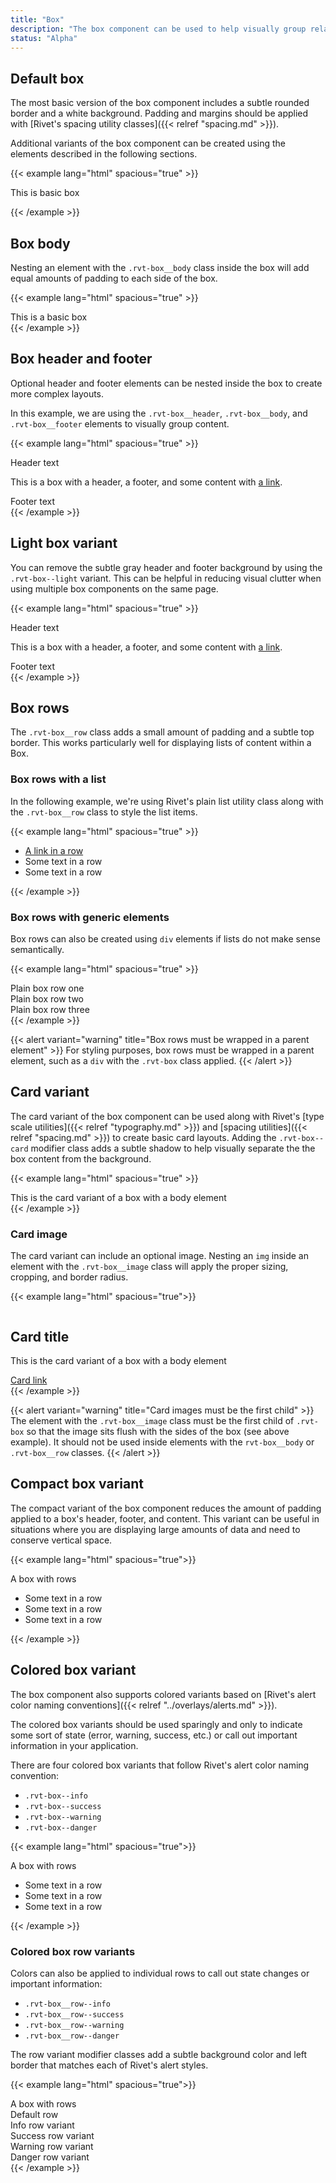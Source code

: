 ```yaml
---
title: "Box"
description: "The box component can be used to help visually group related content"
status: "Alpha"
---
```

## Default box
The most basic version of the box component includes a subtle rounded border and a white background. Padding and margins should be applied with [Rivet's spacing utility classes]({{< relref "spacing.md" >}}). 

Additional variants of the box component can be created using the elements described in the following sections.

{{< example lang="html" spacious="true" >}}<div class="rvt-box">
  This is basic box
</div>
{{< /example >}}

## Box body
Nesting an element with the `.rvt-box__body` class inside the box will add equal amounts of padding to each side of the box.

{{< example lang="html" spacious="true" >}}<div class="rvt-box">
  <div class="rvt-box__body">
    This is a basic box
  </div>
</div>
{{< /example >}}

## Box header and footer
Optional header and footer elements can be nested inside the box to create more complex layouts.

In this example, we are using the `.rvt-box__header`, `.rvt-box__body`, and `.rvt-box__footer` elements to visually group content.

{{< example lang="html" spacious="true" >}}<div class="rvt-box">
  <div class="rvt-box__header">
    Header text
  </div>
  <div class="rvt-box__body">
    <p class="rvt-m-all-remove">This is a box with a header, a footer, and some content with <a href="#">a
        link</a>.</p>
  </div>
  <div class="rvt-box__footer rvt-text-right">
    Footer text
  </div>
</div>
{{< /example >}}

## Light box variant
You can remove the subtle gray header and footer background by using the `.rvt-box--light` variant. This can be helpful in reducing visual clutter when using multiple box components on the same page.

{{< example lang="html" spacious="true" >}}<div class="rvt-box rvt-box--light">
  <div class="rvt-box__header">
    Header text
  </div>
  <div class="rvt-box__body">
    <p class="rvt-m-all-remove">This is a box with a header, a footer, and some content with <a href="#">a
        link</a>.</p>
  </div>
  <div class="rvt-box__footer rvt-text-right">
    Footer text
  </div>
</div>
{{< /example >}}

## Box rows
The `.rvt-box__row` class adds a small amount of padding and a subtle top border. This works particularly well for displaying lists of content within a Box.

### Box rows with a list
In the following example, we're using Rivet's plain list utility class along with the `.rvt-box__row` class to style the list items.

{{< example lang="html" spacious="true" >}}<div class="rvt-box">
  <ul class="rvt-plain-list">
    <li class="rvt-box__row">
      <a href="#" class="rvt-link-bold">A link in a row</a>
    </li>
    <li class="rvt-box__row rvt-box__row--selected">
      Some text in a row
    </li>
    <li class="rvt-box__row">
      Some text in a row
    </li>
  </ul>
</div>
{{< /example >}}

### Box rows with generic elements
Box rows can also be created using `div` elements if lists do not make sense semantically.

{{< example lang="html" spacious="true" >}}
<div class="rvt-box">
  <div>
    <div class="rvt-box__row">
      Plain box row one
    </div>
    <div class="rvt-box__row">
      Plain box row two
    </div>
    <div class="rvt-box__row">
      Plain box row three
    </div>
  </div>
</div>
{{< /example >}}

{{< alert variant="warning" title="Box rows must be wrapped in a parent element" >}}
For styling purposes, box rows must be wrapped in a parent element, such as a `div` with the `.rvt-box` class applied.
{{< /alert >}}

## Card variant
The card variant of the box component can be used along with Rivet's [type scale utilities]({{< relref "typography.md" >}}) and [spacing utilities]({{< relref "spacing.md" >}}) to create basic card layouts. Adding the `.rvt-box--card` modifier class adds a subtle shadow to help visually separate the the box content from the background.

{{< example lang="html" spacious="true" >}}<div class="rvt-box rvt-box--card">
  <div class="rvt-box__body">
    This is the card variant of a box with a body element
  </div>
</div>
{{< /example >}}

### Card image
The card variant can include an optional image. Nesting an `img` inside an element with the `.rvt-box__image` class will apply the proper sizing, cropping, and border radius.

{{< example lang="html" spacious="true">}}<div class="rvt-box rvt-box--card">
  <div class="rvt-box__image">
    <img src="http://www.fillmurray.com/g/800/450" alt="">
  </div>
  <div class="rvt-box__body">
    <h2 class="rvt-ts-20 rvt-text-bold">Card title</h2>
    <p class="rvt-m-top-xxs">This is the card variant of a box with a body element</p>
    <a href="#" class="rvt-link-bold">Card link</a>
  </div>
</div>
{{< /example >}}

{{< alert variant="warning" title="Card images must be the first child" >}}
The element with the `.rvt-box__image` class must be the first child of `.rvt-box` so that the image sits flush with the sides of the box (see above example). It should not be used inside elements with the `rvt-box__body` or `.rvt-box__row` classes.
{{< /alert >}}

## Compact box variant
The compact variant of the box component reduces the amount of padding applied to a box's header, footer, and content. This variant can be useful in situations where you are displaying large amounts of data and need to conserve vertical space.

{{< example lang="html" spacious="true">}}<div class="rvt-box rvt-box--compact">
  <div class="rvt-box__header">
    A box with rows
  </div>
  <ul class="rvt-plain-list">
    <li class="rvt-box__row">
      Some text in a row
    </li>
    <li class="rvt-box__row">
      Some text in a row
    </li>
    <li class="rvt-box__row">
      Some text in a row
    </li>
  </ul>
</div>
{{< /example >}}

## Colored box variant
The box component also supports colored variants based on [Rivet's alert color naming conventions]({{< relref "../overlays/alerts.md" >}}).

The colored box variants should be used sparingly and only to indicate some sort of state (error, warning, success, etc.) or call out important information in your application.

There are four colored box variants that follow Rivet's alert color naming convention:

- `.rvt-box--info`
- `.rvt-box--success`
- `.rvt-box--warning`
- `.rvt-box--danger`

{{< example lang="html" spacious="true">}}<div class="rvt-box rvt-box--danger">
  <div class="rvt-box__header">
    A box with rows
  </div>
  <ul class="rvt-plain-list">
    <li class="rvt-box__row">
      Some text in a row
    </li>
    <li class="rvt-box__row">
      Some text in a row
    </li>
    <li class="rvt-box__row">
      Some text in a row
    </li>
  </ul>
</div>
{{< /example >}}

### Colored box row variants
Colors can also be applied to individual rows to call out state changes or important information:

- `.rvt-box__row--info`
- `.rvt-box__row--success`
- `.rvt-box__row--warning`
- `.rvt-box__row--danger`

The row variant modifier classes add a subtle background color and left border that matches each of Rivet's alert styles.

{{< example lang="html" spacious="true">}}<div class="rvt-box">
  <div class="rvt-box__header">
    A box with rows
  </div>
  <div>
    <div class="rvt-box__row">
      Default row
    </div>
    <div class="rvt-box__row rvt-box__row--info">
      Info row variant
    </div>
    <div class="rvt-box__row rvt-box__row--success">
      Success row variant
    </div>
    <div class="rvt-box__row rvt-box__row--warning">
      Warning row variant
    </div>
    <div class="rvt-box__row rvt-box__row--danger">
      Danger row variant
    </div>
  </div>
</div>
{{< /example >}}
